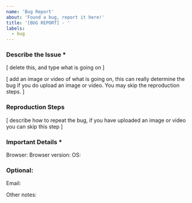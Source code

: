 ```yaml
---
name: 'Bug Report'
about: 'Found a bug, report it here!'
title: '[BUG REPORT] - '
labels:
  - bug
---
```


### Describe the Issue *
[ delete this, and type what is going on ]

[ add an image or video of what is going on, this can really determine the bug if you do upload an image or video. You may skip the reproduction steps. ]

### Reproduction Steps
[ describe how to repeat the bug, if you have uploaded an image or video you can skip this step ]

### Important Details *

Browser:
Browser version:
OS: 


### Optional:
Email:

Other notes:
